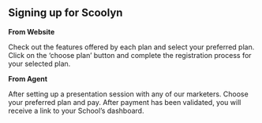 ## Signing up for Scoolyn

**From Website** 

Check out the features offered by each plan and select your preferred plan. Click on the ‘choose plan’ button and complete the registration process for your selected plan.

**From Agent** 

After setting up a presentation session with any of our marketers. Choose your preferred plan and pay. After payment has been validated, you will receive a link to your School’s dashboard. 

 
